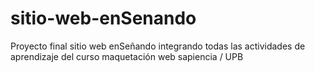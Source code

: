 # sitio-web-enSenando
Proyecto final sitio web enSeñando integrando todas las actividades de aprendizaje del curso maquetación web sapiencia / UPB
